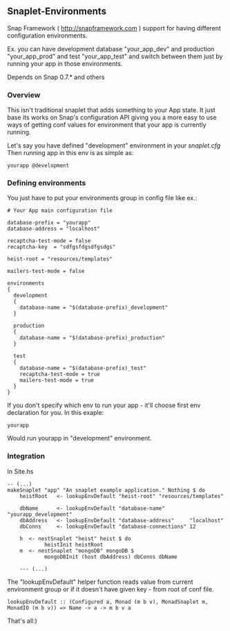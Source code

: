 ## Snaplet-Environments

Snap Framework ( http://snapframework.com ) support for having different
configuration environments.

Ex. you can have development database "your_app_dev" and production
"your_app_prod" and test "your_app_test" and switch between them
just by running your app in those environments.

Depends on Snap 0.7.* and others

### Overview

This isn't traditional snaplet that adds something to your App state.
It just base its works on Snap's configuration API giving you a more
easy to use ways of getting conf values for environment that your app
is currently running.

Let's say you have defined "development" environment in your _snaplet.cfg_
Then running app in this env is as simple as:

```
yourapp @development
```

### Defining environments

You just have to put your environments group in config file like ex.:

```
# Your App main configuration file

database-prefix = "yourapp"
database-address = "localhost"

recaptcha-test-mode = false
recaptcha-key  = "sdfgsfdgsdfgsdgs"

heist-root = "resources/templates"

mailers-test-mode = false

environments
{
  development
  {
    database-name = "$(database-prefix)_development"
  }

  production
  {
    database-name = "$(database-prefix)_production"
  }

  test
  {
    database-name = "$(database-prefix)_test"
    recaptcha-test-mode = true
    mailers-test-mode = true
  }
}
```

If you don't specify which env to run your app - it'll choose first 
env declaration for you. In this exaple:

```
yourapp
```

Would run yourapp in "development" environment.

### Integration

In Site.hs

```
-- (...)
makeSnaplet "app" "An snaplet example application." Nothing $ do
    heistRoot   <- lookupEnvDefault "heist-root" "resources/templates"

    dbName      <- lookupEnvDefault "database-name"        "yourapp_development"
    dbAddress   <- lookupEnvDefault "database-address"     "localhost"
    dbConns     <- lookupEnvDefault "database-connections" 12

    h  <- nestSnaplet "heist" heist $ do
            heistInit heistRoot
    m  <- nestSnaplet "mongoDB" mongoDB $
            mongoDBInit (host dbAddress) dbConns dbName

    --- (...)
```

The "lookupEnvDefault" helper function reads value from current environment group 
or if it doesn't have given key - from root of conf file.

```
lookupEnvDefault :: (Configured a, Monad (m b v), MonadSnaplet m, MonadIO (m b v)) => Name -> a -> m b v a
```

That's all:)